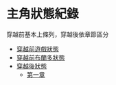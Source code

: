# 主角狀態紀錄

穿越前基本上條列，穿越後依章節區分

- [穿越前遊戲狀態](Sophie_Status.md)
- [穿越前布蘭多狀態](Brando_Status_Before.md)
- [穿越後狀態](Brando_Status_After.md)
    - [第一章](Brando_Status_First_Chapter.md)